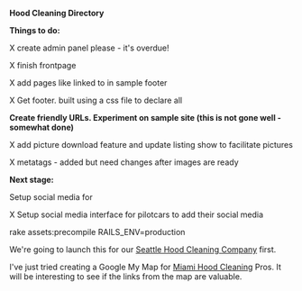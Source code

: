 <strong>Hood Cleaning Directory</strong>



<strong>Things to do:</strong>

X create admin panel please - it's overdue!

X finish frontpage

X add pages like linked to in sample footer

X Get footer. built using a css file to declare all

**Create friendly URLs. Experiment on sample site (this is not gone well -somewhat done)**

X add picture download feature and update listing show to facilitate pictures

X metatags - added but need changes after images are ready


<strong>Next stage: </strong>

Setup social media for 

X Setup social media interface for pilotcars to add their social media



rake assets:precompile RAILS_ENV=production

We're going to launch this for our [Seattle Hood Cleaning Company](http://seattlehoodcleaningpros.com) first.

I've just tried creating a Google My Map for [Miami Hood Cleaning](https://drive.google.com/open?id=1s0S_U_8tYE-ubc2Ecd_Dnvkr43lY3HGl&usp=sharing) Pros. It will be interesting to see if the links from the map are valuable.






